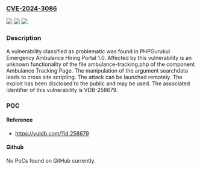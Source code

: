 ### [CVE-2024-3086](https://cve.mitre.org/cgi-bin/cvename.cgi?name=CVE-2024-3086)
![](https://img.shields.io/static/v1?label=Product&message=Emergency%20Ambulance%20Hiring%20Portal&color=blue)
![](https://img.shields.io/static/v1?label=Version&message=%3D%201.0%20&color=brighgreen)
![](https://img.shields.io/static/v1?label=Vulnerability&message=CWE-79%20Cross%20Site%20Scripting&color=brighgreen)

### Description

A vulnerability classified as problematic was found in PHPGurukul Emergency Ambulance Hiring Portal 1.0. Affected by this vulnerability is an unknown functionality of the file ambulance-tracking.php of the component Ambulance Tracking Page. The manipulation of the argument searchdata leads to cross site scripting. The attack can be launched remotely. The exploit has been disclosed to the public and may be used. The associated identifier of this vulnerability is VDB-258679.

### POC

#### Reference
- https://vuldb.com/?id.258679

#### Github
No PoCs found on GitHub currently.

